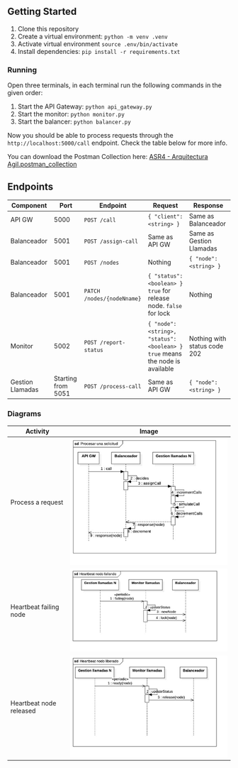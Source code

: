 ## Getting Started

1. Clone this repository
2. Create a virtual environment: `python -m venv .venv`
3. Activate virtual environment `source .env/bin/activate`
4. Install dependencies: `pip install -r requirements.txt`

### Running

Open three terminals, in each terminal run the following commands in the given order:

1. Start the API Gateway: `python api_gateway.py`
2. Start the monitor: `python monitor.py`
3. Start the balancer: `python balancer.py`

Now you should be able to process requests through the `http://localhost:5000/call` endpoint. Check the table below for more info.

You can download the Postman Collection here: [ASR4 - Arquitectura Agil.postman_collection](docs/ASR4%20-%20Arquitectura%20Agil.postman_collection.json)

## Endpoints

| Component        | Port      | Endpoint                   | Request | Response |
|------------------|-----------|----------------------|---------|----------|
| API GW           | 5000      | `POST /call`                | `{ "client": <string> }` | Same as Balanceador |
| Balanceador      | 5001      | `POST /assign-call`        | Same as API GW | Same as Gestion Llamadas |
| Balanceador      | 5001      | `POST /nodes` | Nothing    | `{ "node": <string> }` |
| Balanceador      | 5001      | `PATCH /nodes/{nodeNname}` | `{ "status": <boolean> }` `true` for release node. `false` for lock | Nothing |
| Monitor          | 5002      | `POST /report-status`      | `{ "node": <string>, "status": <boolean> }` `true` means the node is available | Nothing with status code 202 |
| Gestion Llamadas | Starting from 5051 | `POST /process-call`       | Same as API GW | `{ "node": <string> }` |

### Diagrams

| Activity                | Image                                                        |
|-------------------------|--------------------------------------------------------------|
| Process a request       | ![process-request](docs/process-request.jpg)                 |
| Heartbeat failing node  | ![heartbeat-node-failing](docs/heartbeat-node-failing.jpg)   |
| Heartbeat node released | ![heartbeat-node-released](docs/heartbeat-node-released.jpg) |
